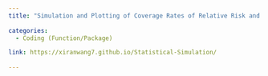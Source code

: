 ```yaml
---
title: "Simulation and Plotting of Coverage Rates of Relative Risk and Odds Ratio for Wald-test and Adjust Wald-test" 
  
categories:
  - Coding (Function/Package)

link: https://xiranwang7.github.io/Statistical-Simulation/
  
---
```

